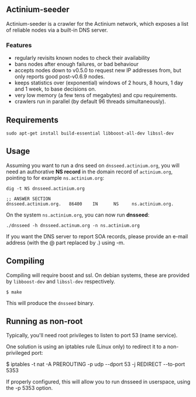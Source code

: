 ## Actinium-seeder


Actinium-seeder is a crawler for the Actinium network, which exposes a list
of reliable nodes via a built-in DNS server.

### Features

* regularly revisits known nodes to check their availability
* bans nodes after enough failures, or bad behaviour
* accepts nodes down to v0.5.0 to request new IP addresses from,
  but only reports good post-v0.6.9 nodes.
* keeps statistics over (exponential) windows of 2 hours, 8 hours,
  1 day and 1 week, to base decisions on.
* very low memory (a few tens of megabytes) and cpu requirements.
* crawlers run in parallel (by default 96 threads simultaneously).

## Requirements


`sudo apt-get install build-essential libboost-all-dev libssl-dev`

## Usage


Assuming you want to run a dns seed on `dnsseed.actinium.org`, you will
need an authorative **NS record** in the domain record of `actinium.org`, pointing
to for example `ns.actinium.org`:

`dig -t NS dnsseed.actinium.org`

```shell
;; ANSWER SECTION
dnsseed.actinium.org.   86400    IN      NS     ns.actinium.org.
```

On the system `ns.actinium.org`, you can now run **dnsseed**:

`./dnsseed -h dnsseed.actinum.org -n ns.actinium.org`

If you want the DNS server to report SOA records, please provide an
e-mail address (with the @ part replaced by .) using -m.

## Compiling

Compiling will require boost and ssl.  On debian systems, these are provided
by `libboost-dev` and `libssl-dev` respectively.

`$ make`

This will produce the `dnsseed` binary.


## Running as non-root

Typically, you'll need root privileges to listen to port 53 (name service).

One solution is using an iptables rule (Linux only) to redirect it to
a non-privileged port:

$ iptables -t nat -A PREROUTING -p udp --dport 53 -j REDIRECT --to-port 5353

If properly configured, this will allow you to run dnsseed in userspace, using
the -p 5353 option.
